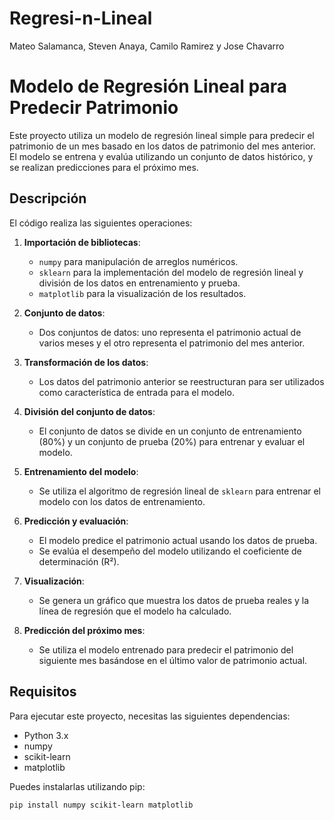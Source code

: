 # Regresi-n-Lineal
Mateo Salamanca, Steven Anaya, Camilo Ramirez y Jose Chavarro


# Modelo de Regresión Lineal para Predecir Patrimonio

Este proyecto utiliza un modelo de regresión lineal simple para predecir el patrimonio de un mes basado en los datos de patrimonio del mes anterior. El modelo se entrena y evalúa utilizando un conjunto de datos histórico, y se realizan predicciones para el próximo mes.

## Descripción

El código realiza las siguientes operaciones:

1. **Importación de bibliotecas**:
   - `numpy` para manipulación de arreglos numéricos.
   - `sklearn` para la implementación del modelo de regresión lineal y división de los datos en entrenamiento y prueba.
   - `matplotlib` para la visualización de los resultados.
   
2. **Conjunto de datos**:
   - Dos conjuntos de datos: uno representa el patrimonio actual de varios meses y el otro representa el patrimonio del mes anterior.
   
3. **Transformación de los datos**:
   - Los datos del patrimonio anterior se reestructuran para ser utilizados como característica de entrada para el modelo.
   
4. **División del conjunto de datos**:
   - El conjunto de datos se divide en un conjunto de entrenamiento (80%) y un conjunto de prueba (20%) para entrenar y evaluar el modelo.
   
5. **Entrenamiento del modelo**:
   - Se utiliza el algoritmo de regresión lineal de `sklearn` para entrenar el modelo con los datos de entrenamiento.
   
6. **Predicción y evaluación**:
   - El modelo predice el patrimonio actual usando los datos de prueba.
   - Se evalúa el desempeño del modelo utilizando el coeficiente de determinación (R²).
   
7. **Visualización**:
   - Se genera un gráfico que muestra los datos de prueba reales y la línea de regresión que el modelo ha calculado.

8. **Predicción del próximo mes**:
   - Se utiliza el modelo entrenado para predecir el patrimonio del siguiente mes basándose en el último valor de patrimonio actual.

## Requisitos

Para ejecutar este proyecto, necesitas las siguientes dependencias:

- Python 3.x
- numpy
- scikit-learn
- matplotlib

Puedes instalarlas utilizando pip:
```bash
pip install numpy scikit-learn matplotlib
